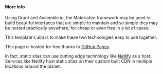 <h3><i class="mdi-content-send brown-text"></i></h3>
<h4>More Info</h4>

Using Grunt and Assemble.io, the Materialize framework may be used to build beautiful interfaces that are simple to maintain and so simple they may be hosted practically anywhere, for cheap or even free in a lot of cases.

This template's aim is to make these two technologies easy to use together.

This page is hosted for free thanks to [GitHub Pages](https://pages.github.com).

In fact, static sites can use cutting edge technology like 
[Netlify](http://www.netlify.com) as a host. Services like Netlify host static 
sites on their custom built CDN in multiple locations around the planet.

